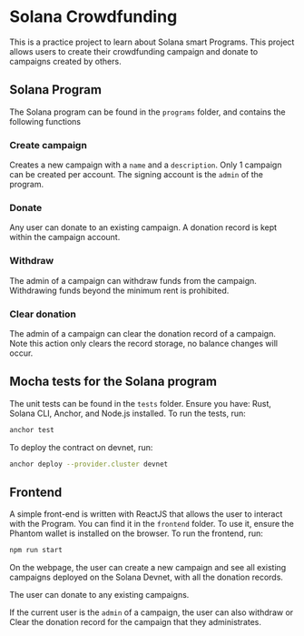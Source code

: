 # Solana Crowdfunding
This is a practice project to learn about Solana smart Programs.
This project allows users to create their crowdfunding campaign and donate to campaigns created by others.

## Solana Program
The Solana program can be found in the `programs` folder, and contains the following functions

### Create campaign
Creates a new campaign with a `name` and a `description`. Only 1 campaign can be created per account. The signing account is the `admin` of the program.

### Donate
Any user can donate to an existing campaign. A donation record is kept within the campaign account.

### Withdraw
The admin of a campaign can withdraw funds from the campaign. Withdrawing funds beyond the minimum rent is prohibited.

### Clear donation
The admin of a campaign can clear the donation record of a campaign. Note this action only clears the record storage, no balance changes will occur.

## Mocha tests for the Solana program
The unit tests can be found in the `tests` folder.
Ensure you have: Rust, Solana CLI, Anchor, and Node.js installed. To run the tests, run:
```sh copy
anchor test
```

To deploy the contract on devnet, run:
```sh copy
anchor deploy --provider.cluster devnet
```

## Frontend
A simple front-end is written with ReactJS that allows the user to interact with the Program. You can find it in the `frontend` folder. To use it, ensure the Phantom wallet is installed on the browser. To run the frontend, run:
```sh copy
npm run start
```

On the webpage, the user can create a new campaign and see all existing campaigns deployed on the Solana Devnet, with all the donation records.

The user can donate to any existing campaigns.

If the current user is the `admin` of a campaign, the user can also withdraw or Clear the donation record for the campaign that they administrates.






